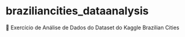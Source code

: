 # braziliancities_dataanalysis
🧮 Exercício de Análise de Dados do Dataset do Kaggle Brazilian Cities
